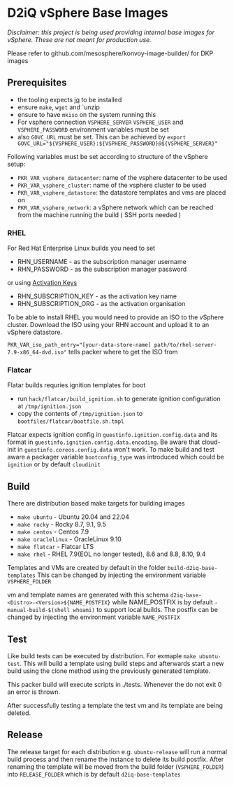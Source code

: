 # D2iQ vSphere Base Images

*Disclaimer: this project is being used providing internal base images for vSphere. These are not meant for production use.*

Please refer to github.com/mesosphere/konvoy-image-builder/ for DKP images

## Prerequisites

- the tooling expects [jq](https://stedolan.github.io/jq/download/) to be installed
- ensure `make`, `wget` and `unzip
- ensure to have `mkiso` on the system running this
- For vsphere connection `VSPHERE_SERVER` `VSPHERE_USER` and `VSPHERE_PASSWORD` environment variables must be set
- also `GOVC_URL` must be set. This can be achieved by `export GOVC_URL="${VSPHERE_USER}:${VSPHERE_PASSWORD}@${VSPHERE_SERVER}"`

Following variables must be set according to structure of the vSphere setup:

- `PKR_VAR_vsphere_datacenter`: name of the vsphere datacenter to be used
- `PKR_VAR_vsphere_cluster`: name of the vsphere cluster to be used
- `PKR_VAR_vsphere_datastore`: the datastore templates and vms are placed on
- `PKR_VAR_vsphere_network`: a vSphere network which can be reached from the machine running the build ( SSH ports needed )

### RHEL

For Red Hat Enterprise Linux builds you need to set

- RHN_USERNAME - as the subscription manager username
- RHN_PASSWORD - as the subscription manager password

or using [Activation Keys](https://access.redhat.com/management/activation_keys)

- RHN_SUBSCRIPTION_KEY - as the activation key name
- RHN_SUBSCRIPTION_ORG - as the activation organisation

To be able to install RHEL you would need to provide an ISO to the vSphere cluster. Download the ISO using your RHN account and upload it to an vSphere datastore.

`PKR_VAR_iso_path_entry="[your-data-store-name] path/to/rhel-server-7.9-x86_64-dvd.iso"` tells packer where to get the ISO from

### Flatcar

Flatar builds requries ignition templates for boot

- run `hack/flatcar/build_ignition.sh` to generate ignition configuration at `/tmp/ignition.json`
- copy the contents of `/tmp/ignition.json` to `bootfiles/flatcar/bootfile.sh.tmpl`

Flatcar expects ignition config in `guestinfo.ignition.config.data` and its format in `guestinfo.ignition.config.data.encoding`. Be aware that cloud-init in `guestinfo.coreos.config.data` won't work. To make build and test aware a packager variable `bootconfig_type` was introduced which could be `ignition` or by default `cloudinit`

## Build

There are distribution based make targets for building images

- `make ubuntu` - Ubuntu 20.04 and 22.04
- `make rocky` - Rocky 8.7, 9.1, 9.5
- `make centos` - Centos 7.9
- `make oraclelinux` - OracleLinux 9.10
- `make flatcar` - Flatcar LTS
- `make rhel` - RHEL 7.9(EOL no longer tested), 8.6 and 8.8, 8.10, 9.4

Templates and VMs are created by default in the folder `build-d2iq-base-templates` This can be changed by injecting the environment variable `VSPHERE_FOLDER`

vm and template names are generated with this schema `d2iq-base-<Distro>-<Version>${NAME_POSTFIX}` while NAME_POSTFIX is by default `-manual-build-$(shell whoami)` to support local builds. The postfix can be changed by injecting the environment variable `NAME_POSTFIX`

## Test

Like build tests can be executed by distribution. For exmaple `make ubuntu-test`. This will build a template using build steps and afterwards start a new build using the clone method using the previously generated template.

This packer build will execute scripts in ./tests. Whenever the do not exit 0 an error is thrown.

After successfully testing a template the test vm and its template are being deleted.

## Release

The release target for each distribution e.g. `ubuntu-release` will run a normal build process and then rename the instance to delete its build postfix. After renaming the template will be moved from the build folder (`VSPHERE_FOLDER`) into `RELEASE_FOLDER` which is by default `d2iq-base-templates`
